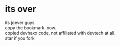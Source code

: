# its over
its joever guys <br>
copy the bookmark. now. <br>
copied devhaxx code, not affiliated with devtech at all.<br>
star if you fork 

